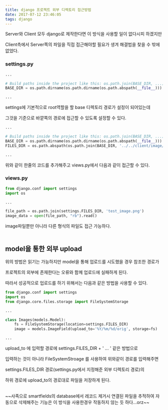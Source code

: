 ```yaml
---
title: django 프로젝트 외부 디렉토리 접근방법
date: 2017-07-12 23:46:05
tags: django
---
```


Server와 Client 모두 django로 제작한다면 이 방식을 사용할 일이 없다시피 하겠지만

Client측에서 Server쪽의 파일을 직접 접근해야할 필요가 생겨 해결법을 찾을 수 밖에 없었다.
<br/>

### settings.py
```py
...

# Build paths inside the project like this: os.path.join(BASE_DIR, ...)
BASE_DIR = os.path.dirname(os.path.dirname(os.path.abspath(__file__)))

...
```

settings에 기본적으로 root역할을 할 base 디렉토리 경로가 설정이 되어있는데

그것을 기준으로 바깥쪽의 경로에 접근할 수 있도록 설정할 수 있다.

```py
...

# Build paths inside the project like this: os.path.join(BASE_DIR, ...)
BASE_DIR = os.path.dirname(os.path.dirname(os.path.abspath(__file__)))
FILES_DIR = os.path.abspath(os.path.join(BASE_DIR, '../../client/image/'))

...
```

위와 같이 한줄의 코드를 추가해주고 views.py에서 다음과 같이 접근할 수 있다.
<by/><by/>

### views.py
```py
from django.conf import settings
import os

...

file_path = os.path.join(settings.FILES_DIR, 'test_image.png')
image_data = open(file_path, "rb").read()
```

image파일뿐만 아니라 다른 형식의 파일도 접근 가능하다.
<br/><br/>


## model을 통한 외부 upload

위의 방법은 읽기는 가능하지만 model을 통해 업로드를 시도했을 경우 참조한 경로가

프로젝트의 외부에 존재한다는 오류와 함께 업로드에 실패하게 된다.

따라서 성공적으로 업로드를 하기 위해서는 다음과 같은 방법을 사용할 수 있다.

```py
from django.conf import settings
import os
from django.core.files.storage import FileSystemStorage

...

class Images(models.Model):
    fs = FileSystemStorage(location=settings.FILES_DIR)
    image = models.ImageField(upload_to='%Y/%m/%d/orig', storage=fs)

...
```

upload_to 에 입력할 경로에 settings.FILES_DIR + ' ... ' 같은 방법으로

입력하는 것이 아니라 FileSystemStroage 를 사용하여 위와같이 경로를 입력해주면

settings.FILES_DIR 경로(settings.py에서 지정해준 외부 디렉토리 경로)의

하위 경로에 upload_to의 경로대로 파일을 저장하게 된다.

<br/>
~~사족으로 smartfields의 database에서 레코드 제거시 연결된 파일을 추적하여 자동으로 삭제해주는 기능은 이 방식을 사용한경우 작동하지 않는 듯 하다...orz~~